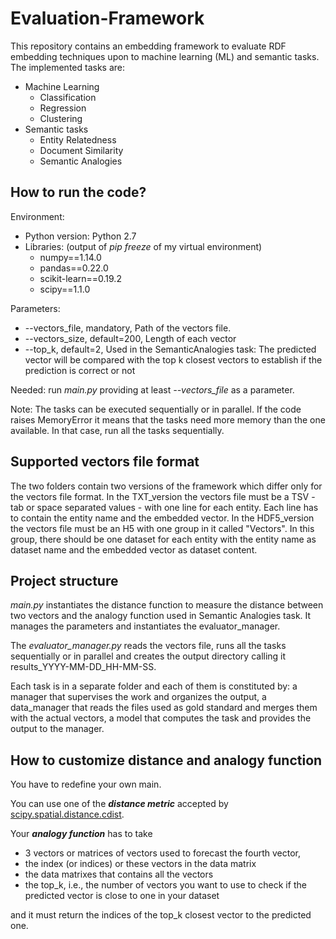 # Evaluation-Framework

This repository contains an embedding framework to evaluate RDF embedding techniques upon to machine learning (ML) and semantic tasks.
The implemented tasks are:
- Machine Learning
    - Classification
    - Regression
    - Clustering
- Semantic tasks
    - Entity Relatedness
    - Document Similarity
    - Semantic Analogies

## How to run the code? 
Environment: 
- Python version: Python 2.7
- Libraries: (output of _pip freeze_ of my virtual environment)
    - numpy==1.14.0
    - pandas==0.22.0
    - scikit-learn==0.19.2
    - scipy==1.1.0

Parameters:
- --vectors_file, mandatory, Path of the vectors file. 
- --vectors_size, default=200, Length of each vector
- --top_k, default=2, Used in the SemanticAnalogies task: The predicted vector will be compared with the top k closest vectors to establish if the prediction is correct or not

Needed: run _main.py_ providing at least _--vectors_file_ as a parameter.

Note: The tasks can be executed sequentially or in parallel. If the code raises MemoryError it means that the tasks need more memory than the one available. In that case, run all the tasks sequentially.

## Supported vectors file format
The two folders contain two versions of the framework which differ only for the vectors file format. In the TXT_version the vectors file must be a TSV - tab or space separated values - with one line for each entity. Each line has to contain the entity name and the embedded vector. In the HDF5_version the vectors file must be an H5 with one group in it called "Vectors". In this group, there should be one dataset for each entity with the entity name as dataset name and the embedded vector as dataset content.

## Project structure
_main.py_ instantiates the distance function to measure the distance between two vectors and the analogy function used in Semantic Analogies task.
It manages the parameters and instantiates the evaluator_manager. 

The _evaluator\_manager.py_ reads the vectors file, runs all the tasks sequentially or in parallel and creates the output directory calling it results\_YYYY-MM-DD\_HH-MM-SS.

Each task is in a separate folder and each of them is constituted by:
    a manager that supervises the work and organizes the output,
    a data\_manager that reads the files used as gold standard and merges them with the actual vectors,
    a model that computes the task and provides the output to the manager.

## How to customize distance and analogy function
You have to redefine your own main.
    
You can use one of the **_distance metric_** accepted by [scipy.spatial.distance.cdist](https://docs.scipy.org/doc/scipy/reference/generated/scipy.spatial.distance.cdist.html).

Your **_analogy function_** has to take 

- 3 vectors or matrices of vectors used to forecast the fourth vector,
- the index (or indices) or these vectors in the data matrix
- the data matrixes that contains all the vectors
- the top_k, i.e., the number of vectors you want to use to check if the predicted vector is close to one in your dataset

and it must return the indices of the top_k closest vector to the predicted one.
